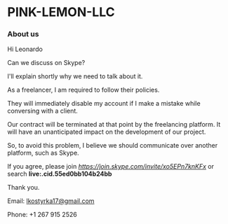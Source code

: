 
# PINK-LEMON-LLC

### About us

Hi Leonardo

Can we discuss on Skype?

I'll explain shortly why we need to talk about it.

As a freelancer, I am required to follow their policies.

They will immediately disable my account if I make a mistake while conversing with a client.

Our contract will be terminated at that point by the freelancing platform. It will have an unanticipated impact on the development of our project.

So, to avoid this problem, I believe we should communicate over another platform, such as Skype.

If you agree, please join *https://join.skype.com/invite/xo5EPn7knKFx* or search **live:.cid.55ed0bb104b24bb**

Thank you.

Email: lkostyrka17@gmail.com

Phone: +1 267 915 2526